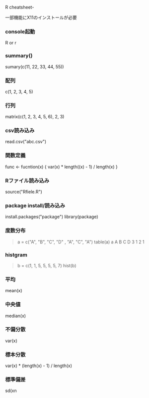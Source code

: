 R cheatsheet-

一部機能にX11のインストールが必要

### console起動

R or r

### summary()

  sumary(c(11, 22, 33, 44, 55))

### 配列

  c(1, 2, 3, 4, 5)

### 行列
  matrix(c(1, 2, 3, 4, 5, 6), 2, 3)

### csv読み込み

  read.csv("abc.csv")

### 関数定義

func <- fucntion(x) {
  var(x) * length((x) - 1) / length(x)
}

### Rファイル読み込み

source("Rfiele.R")

### package install/読み込み

install.packages("package")
library(package)

### 度数分布

> a = c("A", "B", "C", "D" , "A", "C", "A")
> table(a)
a
A B C D
3 1 2 1

### histgram

> b = c(1, 1, 5, 5, 5, 5, 7)
> hist(b)

### 平均

mean(x)

### 中央値

median(x)

### 不偏分散

var(x)

### 標本分散

var(x) * (length(x) - 1) / length(x)

### 標準偏差

sd(xn
